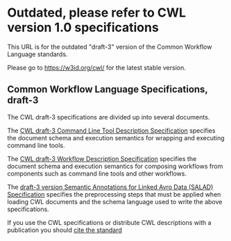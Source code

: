 # Outdated, please refer to CWL version 1.0 specifications

This URL is for the outdated "draft-3" version of the Common Workflow Language standards.

Please go to https://w3id.org/cwl/ for the latest stable version.

## Common Workflow Language Specifications, draft-3

The CWL draft-3 specifications are divided up into several documents.

The [CWL draft-3 Command Line Tool Description Specification](CommandLineTool.html)
specifies the document schema and execution semantics for wrapping and
executing command line tools.

The [CWL draft-3 Workflow Description Specification](Workflow.html) specifies the document
schema and execution semantics for composing workflows from components such as
command line tools and other workflows.

The
[draft-3 version Semantic Annotations for Linked Avro Data (SALAD) Specification](SchemaSalad.html)
specifies the preprocessing steps that must be applied when loading CWL
documents and the schema language used to write the above specifications.

If you use the CWL specifications or distribute CWL descriptions with a
publication you should [cite the standard](https://doi.org/10.6084/m9.figshare.3115156.v1)

